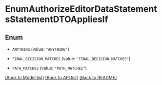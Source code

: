 # EnumAuthorizeEditorDataStatementsStatementDTOAppliesIf

## Enum


* `ANYTHING` (value: `"ANYTHING"`)

* `FINAL_DECISION_MATCHES` (value: `"FINAL_DECISION_MATCHES"`)

* `PATH_MATCHES` (value: `"PATH_MATCHES"`)


[[Back to Model list]](../README.md#documentation-for-models) [[Back to API list]](../README.md#documentation-for-api-endpoints) [[Back to README]](../README.md)


